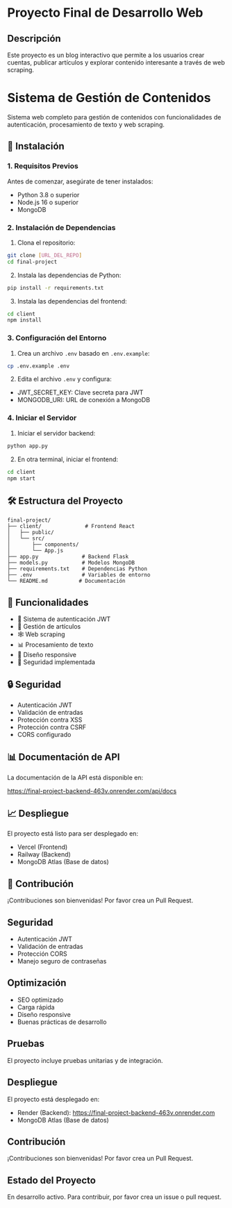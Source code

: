 # Proyecto Final de Desarrollo Web

## Descripción
Este proyecto es un blog interactivo que permite a los usuarios crear cuentas, publicar artículos y explorar contenido interesante a través de web scraping.

# Sistema de Gestión de Contenidos

Sistema web completo para gestión de contenidos con funcionalidades de autenticación, procesamiento de texto y web scraping.

## 🚀 Instalación

### 1. Requisitos Previos

Antes de comenzar, asegúrate de tener instalados:

- Python 3.8 o superior
- Node.js 16 o superior
- MongoDB

### 2. Instalación de Dependencias

1. Clona el repositorio:
```bash
git clone [URL_DEL_REPO]
cd final-project
```

2. Instala las dependencias de Python:
```bash
pip install -r requirements.txt
```

3. Instala las dependencias del frontend:
```bash
cd client
npm install
```

### 3. Configuración del Entorno

1. Crea un archivo `.env` basado en `.env.example`:
```bash
cp .env.example .env
```

2. Edita el archivo `.env` y configura:
- JWT_SECRET_KEY: Clave secreta para JWT
- MONGODB_URI: URL de conexión a MongoDB

### 4. Iniciar el Servidor

1. Iniciar el servidor backend:
```bash
python app.py
```

2. En otra terminal, iniciar el frontend:
```bash
cd client
npm start
```

## 🛠️ Estructura del Proyecto

```
final-project/
├── client/              # Frontend React
│   ├── public/
│   └── src/
│       ├── components/
│       └── App.js
├── app.py              # Backend Flask
├── models.py           # Modelos MongoDB
├── requirements.txt    # Dependencias Python
├── .env                # Variables de entorno
└── README.md          # Documentación
```

## 📱 Funcionalidades

- 🚀 Sistema de autenticación JWT
- 📝 Gestión de artículos
- 🕸️ Web scraping
- 📊 Procesamiento de texto
- 📱 Diseño responsive
- 🔐 Seguridad implementada

## 🔒 Seguridad

- Autenticación JWT
- Validación de entradas
- Protección contra XSS
- Protección contra CSRF
- CORS configurado

## 📊 Documentación de API

La documentación de la API está disponible en:

https://final-project-backend-463v.onrender.com/api/docs

## 📈 Despliegue

El proyecto está listo para ser desplegado en:
- Vercel (Frontend)
- Railway (Backend)
- MongoDB Atlas (Base de datos)

## 🤝 Contribución

¡Contribuciones son bienvenidas! Por favor crea un Pull Request.

## Seguridad

- Autenticación JWT
- Validación de entradas
- Protección CORS
- Manejo seguro de contraseñas

## Optimización

- SEO optimizado
- Carga rápida
- Diseño responsive
- Buenas prácticas de desarrollo

## Pruebas

El proyecto incluye pruebas unitarias y de integración.

## Despliegue

El proyecto está desplegado en:
- Render (Backend): https://final-project-backend-463v.onrender.com
- MongoDB Atlas (Base de datos)

## Contribución

¡Contribuciones son bienvenidas! Por favor crea un Pull Request.

## Estado del Proyecto

En desarrollo activo. Para contribuir, por favor crea un issue o pull request.
